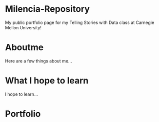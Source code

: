 # Milencia-Repository
My public portfolio page for my Telling Stories with Data class at Carnegie Mellon University!

# Aboutme
Here are a few things about me...

# What I hope to learn
I hope to learn...

# Portfolio
<div class="flourish-embed flourish-chart" data-src="visualisation/7640003"><script src="https://public.flourish.studio/resources/embed.js"></script></div>

